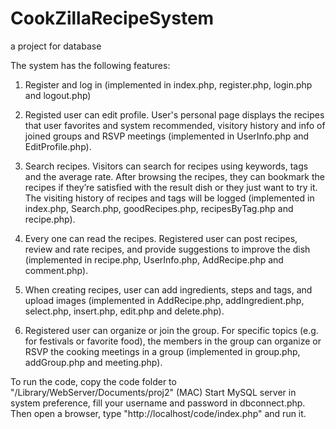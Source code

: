# CookZillaRecipeSystem
a project for database

The system has the following features:

1) Register and log in (implemented in index.php, register.php, login.php and logout.php)

2) Registed user can edit profile. User's personal page displays the recipes that user favorites and system recommended,  visitory history and info of joined groups and RSVP meetings (implemented in UserInfo.php and EditProfile.php). 

3) Search recipes. Visitors can search for recipes using keywords, tags and the average rate. After browsing the recipes, they can bookmark the recipes if they’re satisfied with the result dish or they just want to try it. The visiting history of recipes and tags will be logged (implemented in index.php, Search.php, goodRecipes.php, recipesByTag.php and recipe.php). 

4) Every one can read the recipes. Registered user can post recipes, review and rate recipes, and provide suggestions to improve the dish (implemented in recipe.php, UserInfo.php, AddRecipe.php and comment.php).

5) When creating recipes, user can add ingredients, steps and tags, and upload images (implemented in AddRecipe.php, addIngredient.php, select.php, insert.php, edit.php and delete.php).

6) Registered user can organize or join the group. For specific topics (e.g. for festivals or favorite food), the members in the group can organize or RSVP the cooking meetings in a group (implemented in group.php, addGroup.php and meeting.php).

To run the code, copy the code folder to "/Library/WebServer/Documents/proj2" (MAC)
Start MySQL server in system preference, fill your username and password in dbconnect.php. 
Then open a browser, type "http://localhost/code/index.php" and run it.
